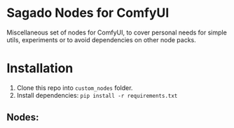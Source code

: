 # Sagado Nodes for ComfyUI

Miscellaneous set of nodes for ComfyUI, to cover personal needs for simple utils, experiments or to avoid dependencies on other node packs.

# Installation
1. Clone this repo into `custom_nodes` folder.
2. Install dependencies: `pip install -r requirements.txt`

## Nodes:

### 